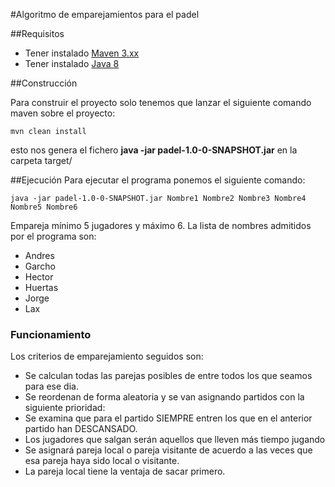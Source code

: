 #Algoritmo de emparejamientos para el padel 

##Requisitos

- Tener instalado [Maven 3.xx]  
- Tener instalado [Java 8]

##Construcción 

Para construir el proyecto solo tenemos que lanzar el siguiente comando maven sobre el proyecto:

```mvn clean install```

esto nos genera el fichero **java -jar padel-1.0-0-SNAPSHOT.jar** en la carpeta target/

##Ejecución
Para ejecutar el programa ponemos el siguiente comando:

```java -jar padel-1.0-0-SNAPSHOT.jar Nombre1 Nombre2 Nombre3 Nombre4 Nombre5 Nombre6```

Empareja mínimo 5 jugadores y máximo 6. La lista de nombres admitidos por el programa son:
- Andres
- Garcho
- Hector
- Huertas
- Jorge
- Lax

### Funcionamiento
Los criterios de emparejamiento seguidos son:
- Se calculan todas las parejas posibles de entre todos los que seamos para ese dia.
- Se reordenan de forma aleatoria y se van asignando partidos con la siguiente prioridad:
- Se examina que para el partido SIEMPRE entren los que en el anterior partido han DESCANSADO.
- Los jugadores que salgan serán aquellos que lleven más tiempo jugando
- Se asignará pareja local o pareja visitante de acuerdo a las veces que esa pareja haya sido local o visitante.
- La pareja local tiene la ventaja de sacar primero.
 
 
[Maven 3.xx]: https://maven.apache.org/index.html
[Java 8]: https://openjdk.java.net/
